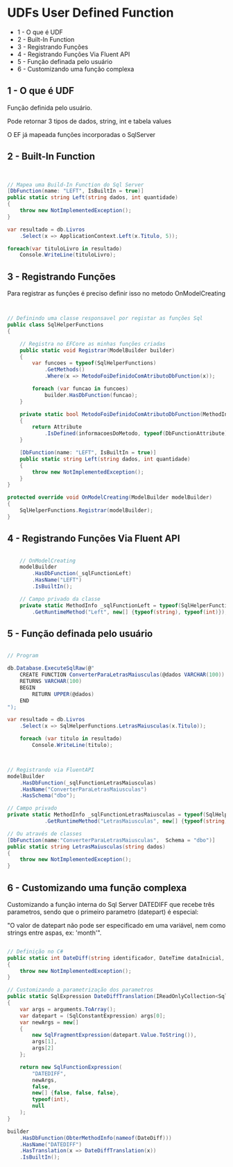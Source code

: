 # UDFs User Defined Function

* 1 - O que é UDF
* 2 - Built-In Function
* 3 - Registrando Funções
* 4 - Registrando Funções Via Fluent API
* 5 - Função definada pelo usuário
* 6 - Customizando uma função complexa


## 1 - O que é UDF

Função definida pelo usuário.

Pode retornar 3 tipos de dados, string, int e tabela values

O EF já mapeada funções incorporadas o SqlServer

## 2 - Built-In Function

```c#


// Mapea uma Build-In Function do Sql Server
[DbFunction(name: "LEFT", IsBuiltIn = true)]
public static string Left(string dados, int quantidade)
{
    throw new NotImplementedException();
}

var resultado = db.Livros
    .Select(x => ApplicationContext.Left(x.Titulo, 5));

foreach(var tituloLivro in resultado)
    Console.WriteLine(tituloLivro);

```


## 3 - Registrando Funções

Para registrar as funções é preciso definir isso no metodo OnModelCreating

```c#


// Definindo uma classe responsavel por registar as funções Sql
public class SqlHelperFunctions
{

    // Registra no EFCore as minhas funções criadas
    public static void Registrar(ModelBuilder builder)
    {
        var funcoes = typeof(SqlHelperFunctions)
            .GetMethods()
            .Where(x => MetodoFoiDefinidoComAtributoDbFunction(x));

        foreach (var funcao in funcoes)
            builder.HasDbFunction(funcao);
    }

    private static bool MetodoFoiDefinidoComAtributoDbFunction(MethodInfo informacoesDoMetodo)
    {
        return Attribute
            .IsDefined(informacoesDoMetodo, typeof(DbFunctionAttribute));
    }

    [DbFunction(name: "LEFT", IsBuiltIn = true)]
    public static string Left(string dados, int quantidade)
    {
        throw new NotImplementedException();
    }
}

protected override void OnModelCreating(ModelBuilder modelBuilder)
{    
    SqlHelperFunctions.Registrar(modelBuilder);
}

```



## 4 - Registrando Funções Via Fluent API

```c#

    // OnModelCreating
    modelBuilder
        .HasDbFunction(_sqlFunctionLeft)
        .HasName("LEFT")
        .IsBuiltIn();    

    // Campo privado da classe
    private static MethodInfo _sqlFunctionLeft = typeof(SqlHelperFunctions)
        .GetRuntimeMethod("Left", new[] {typeof(string), typeof(int)});


```


## 5 - Função definada pelo usuário

```c#

// Program

db.Database.ExecuteSqlRaw(@"
    CREATE FUNCTION ConverterParaLetrasMaiusculas(@dados VARCHAR(100))
    RETURNS VARCHAR(100)
    BEGIN
        RETURN UPPER(@dados)
    END
");

var resultado = db.Livros
    .Select(x => SqlHelperFunctions.LetrasMaiusculas(x.Titulo));

    foreach (var titulo in resultado)
        Console.WriteLine(titulo);



// Registrando via FluentAPI
modelBuilder
    .HasDbFunction(_sqlFunctionLetrasMaiusculas)
    .HasName("ConverterParaLetrasMaiusculas")
    .HasSchema("dbo");

// Campo privado
private static MethodInfo _sqlFunctionLetrasMaiusculas = typeof(SqlHelperFunctions)
            .GetRuntimeMethod("LetrasMaiusculas", new[] {typeof(string)});

// Ou através de classes
[DbFunction(name:"ConverterParaLetrasMaiusculas",  Schema = "dbo")]
public static string LetrasMaiusculas(string dados)
{
    throw new NotImplementedException();
}

```


## 6 - Customizando uma função complexa

Customizando a função interna do Sql Server DATEDIFF que recebe três parametros,
sendo que o primeiro parametro (datepart) é especial:

"O valor de datepart não pode ser especificado em uma variável, nem como strings entre aspas, ex: 'month'".


```c#

// Definição no C#
public static int DateDiff(string identificador, DateTime dataInicial, DateTime dataFinal)
{
    throw new NotImplementedException();
}

// Customizando a parametrização dos parametros
public static SqlExpression DateDiffTranslation(IReadOnlyCollection<SqlExpression> arguments)
{
    var args = arguments.ToArray();
    var datepart = (SqlConstantExpression) args[0];
    var newArgs = new[]
    {
        new SqlFragmentExpression(datepart.Value.ToString()),
        args[1],
        args[2]
    };

    return new SqlFunctionExpression(
        "DATEDIFF",
        newArgs,
        false,
        new[] {false, false, false},
        typeof(int),
        null
    );
}

builder
    .HasDbFunction(ObterMethodInfo(nameof(DateDiff)))
    .HasName("DATEDIFF")
    .HasTranslation(x => DateDiffTranslation(x))
    .IsBuiltIn();

```


